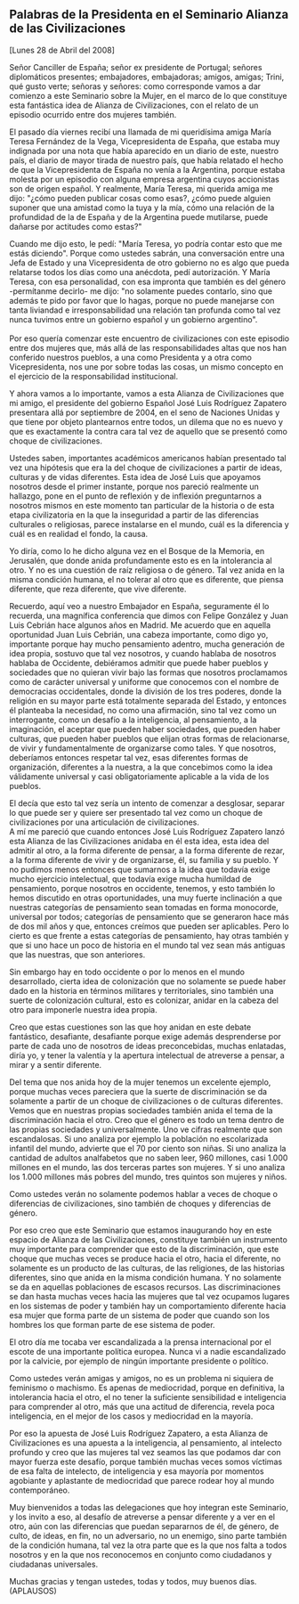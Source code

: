 Palabras de la Presidenta en el Seminario Alianza de las Civilizaciones
-----------------------------------------------------------------------

[Lunes 28 de Abril del 2008]

Señor Canciller de España; señor ex presidente de Portugal; señores
diplomáticos presentes; embajadores, embajadoras; amigos, amigas; Trini,
qué gusto verte; señoras y señores: como corresponde vamos a dar
comienzo a este Seminario sobre la Mujer, en el marco de lo que
constituye esta fantástica idea de Alianza de Civilizaciones, con el
relato de un episodio ocurrido entre dos mujeres también.

El pasado día viernes recibí una llamada de mi queridísima amiga María
Teresa Fernández de la Vega, Vicepresidenta de España, que estaba muy
indignada por una nota que había aparecido en un diario de este, nuestro
país, el diario de mayor tirada de nuestro país, que había relatado el
hecho de que la Vicepresidenta de España no venía a la Argentina, porque
estaba molesta por un episodio con alguna empresa argentina cuyos
accionistas son de origen español. Y realmente, María Teresa, mi querida
amiga me dijo: "¿cómo pueden publicar cosas como esas?, ¿cómo puede
alguien suponer que una amistad como la tuya y la mía, cómo una relación
de la profundidad de la de España y de la Argentina puede mutilarse,
puede dañarse por actitudes como estas?"

Cuando me dijo esto, le pedí: "María Teresa, yo podría contar esto que
me estás diciendo". Porque como ustedes sabrán, una conversación entre
una Jefa de Estado y una Vicepresidenta de otro gobierno no es algo que
pueda relatarse todos los días como una anécdota, pedí autorización. Y
María Teresa, con esa personalidad, con esa impronta que también es del
género -permítanme decirlo- me dijo: "no solamente puedes contarlo, sino
que además te pido por favor que lo hagas, porque no puede manejarse con
tanta liviandad e irresponsabilidad una relación tan profunda como tal
vez nunca tuvimos entre un gobierno español y un gobierno argentino".\
\
 Por eso quería comenzar este encuentro de civilizaciones con este
episodio entre dos mujeres que, más allá de las responsabilidades altas
que nos han conferido nuestros pueblos, a una como Presidenta y a otra
como Vicepresidenta, nos une por sobre todas las cosas, un mismo
concepto en el ejercicio de la responsabilidad institucional.

Y ahora vamos a lo importante, vamos a esta Alianza de Civilizaciones
que mi amigo, el presidente del gobierno Español José Luis Rodríguez
Zapatero presentara allá por septiembre de 2004, en el seno de Naciones
Unidas y que tiene por objeto plantearnos entre todos, un dilema que no
es nuevo y que es exactamente la contra cara tal vez de aquello que se
presentó como choque de civilizaciones.

Ustedes saben, importantes académicos americanos habían presentado tal
vez una hipótesis que era la del choque de civilizaciones a partir de
ideas, culturas y de vidas diferentes. Esta idea de José Luis que
apoyamos nosotros desde el primer instante, porque nos pareció realmente
un hallazgo, pone en el punto de reflexión y de inflexión preguntarnos a
nosotros mismos en este momento tan particular de la historia o de esta
etapa civilizatoria en la que la inseguridad a partir de las diferencias
culturales o religiosas, parece instalarse en el mundo, cuál es la
diferencia y cuál es en realidad el fondo, la causa.

Yo diría, como lo he dicho alguna vez en el Bosque de la Memoria, en
Jerusalén, que donde anida profundamente esto es en la intolerancia al
otro. Y no es una cuestión de raíz religiosa o de género. Tal vez anida
en la misma condición humana, el no tolerar al otro que es diferente,
que piensa diferente, que reza diferente, que vive diferente.

Recuerdo, aquí veo a nuestro Embajador en España, seguramente él lo
recuerda, una magnífica conferencia que dimos con Felipe González y Juan
Luis Cebrián hace algunos años en Madrid. Me acuerdo que en aquella
oportunidad Juan Luis Cebrián, una cabeza importante, como digo yo,
importante porque hay mucho pensamiento adentro, mucha generación de
idea propia, sostuvo que tal vez nosotros, y cuando hablaba de nosotros
hablaba de Occidente, debiéramos admitir que puede haber pueblos y
sociedades que no quieran vivir bajo las formas que nosotros proclamamos
como de carácter universal y uniforme que conocemos con el nombre de
democracias occidentales, donde la división de los tres poderes, donde
la religión en su mayor parte está totalmente separada del Estado, y
entonces él planteaba la necesidad, no como una afirmación, sino tal vez
como un interrogante, como un desafío a la inteligencia, al pensamiento,
a la imaginación, el aceptar que pueden haber sociedades, que pueden
haber culturas, que pueden haber pueblos que elijan otras formas de
relacionarse, de vivir y fundamentalmente de organizarse como tales. Y
que nosotros, deberíamos entonces respetar tal vez, esas diferentes
formas de organización, diferentes a la nuestra, a la que concebimos
como la idea válidamente universal y casi obligatoriamente aplicable a
la vida de los pueblos.

El decía que esto tal vez sería un intento de comenzar a desglosar,
separar lo que puede ser y quiere ser presentado tal vez como un choque
de civilizaciones por una articulación de civilizaciones.\
 A mí me pareció que cuando entonces José Luis Rodríguez Zapatero lanzó
esta Alianza de las Civilizaciones anidaba en él esta idea, esta idea
del admitir al otro, a la forma diferente de pensar, a la forma
diferente de rezar, a la forma diferente de vivir y de organizarse, él,
su familia y su pueblo. Y no pudimos menos entonces que sumarnos a la
idea que todavía exige mucho ejercicio intelectual, que todavía exige
mucha humildad de pensamiento, porque nosotros en occidente, tenemos, y
esto también lo hemos discutido en otras oportunidades, una muy fuerte
inclinación a que nuestras categorías de pensamiento sean tomadas en
forma monocorde, universal por todos; categorías de pensamiento que se
generaron hace más de dos mil años y que, entonces creímos que pueden
ser aplicables. Pero lo cierto es que frente a estas categorías de
pensamiento, hay otras también y que si uno hace un poco de historia en
el mundo tal vez sean más antiguas que las nuestras, que son anteriores.

Sin embargo hay en todo occidente o por lo menos en el mundo
desarrollado, cierta idea de colonización que no solamente se puede
haber dado en la historia en términos militares y territoriales, sino
también una suerte de colonización cultural, esto es colonizar, anidar
en la cabeza del otro para imponerle nuestra idea propia.

Creo que estas cuestiones son las que hoy anidan en este debate
fantástico, desafiante, desafiante porque exige además desprenderse por
parte de cada uno de nosotros de ideas preconcebidas, muchas enlatadas,
diría yo, y tener la valentía y la apertura intelectual de atreverse a
pensar, a mirar y a sentir diferente.

Del tema que nos anida hoy de la mujer tenemos un excelente ejemplo,
porque muchas veces pareciera que la suerte de discriminación se da
solamente a partir de un choque de civilizaciones o de culturas
diferentes. Vemos que en nuestras propias sociedades también anida el
tema de la discriminación hacia el otro. Creo que el género es todo un
tema dentro de las propias sociedades y universalmente. Uno ve cifras
realmente que son escandalosas. Si uno analiza por ejemplo la población
no escolarizada infantil del mundo, advierte que el 70 por ciento son
niñas. Si uno analiza la cantidad de adultos analfabetos que no saben
leer, 960 millones, casi 1.000 millones en el mundo, las dos terceras
partes son mujeres. Y si uno analiza los 1.000 millones más pobres del
mundo, tres quintos son mujeres y niños.

Como ustedes verán no solamente podemos hablar a veces de choque o
diferencias de civilizaciones, sino también de choques y diferencias de
género.

Por eso creo que este Seminario que estamos inaugurando hoy en este
espacio de Alianza de las Civilizaciones, constituye también un
instrumento muy importante para comprender que esto de la
discriminación, que este choque que muchas veces se produce hacia el
otro, hacia el diferente, no solamente es un producto de las culturas,
de las religiones, de las historias diferentes, sino que anida en la
misma condición humana. Y no solamente se da en aquellas poblaciones de
escasos recursos. Las discriminaciones se dan hasta muchas veces hacia
las mujeres que tal vez ocupamos lugares en los sistemas de poder y
también hay un comportamiento diferente hacia esa mujer que forma parte
de un sistema de poder que cuando son los hombres los que forman parte
de ese sistema de poder.

El otro día me tocaba ver escandalizada a la prensa internacional por el
escote de una importante política europea. Nunca vi a nadie
escandalizado por la calvicie, por ejemplo de ningún importante
presidente o político.

Como ustedes verán amigas y amigos, no es un problema ni siquiera de
feminismo o machismo. Es apenas de mediocridad, porque en definitiva, la
intolerancia hacia el otro, el no tener la suficiente sensibilidad e
inteligencia para comprender al otro, más que una actitud de diferencia,
revela poca inteligencia, en el mejor de los casos y mediocridad en la
mayoría.

Por eso la apuesta de José Luis Rodríguez Zapatero, a esta Alianza de
Civilizaciones es una apuesta a la inteligencia, al pensamiento, al
intelecto profundo y creo que las mujeres tal vez seamos las que podamos
dar con mayor fuerza este desafío, porque también muchas veces somos
víctimas de esa falta de intelecto, de inteligencia y esa mayoría por
momentos agobiante y aplastante de mediocridad que parece rodear hoy al
mundo contemporáneo.

Muy bienvenidos a todas las delegaciones que hoy integran este
Seminario, y los invito a eso, al desafío de atreverse a pensar
diferente y a ver en el otro, aún con las diferencias que puedan
separarnos de él, de género, de culto, de ideas, en fin, no un
adversario, no un enemigo, sino parte también de la condición humana,
tal vez la otra parte que es la que nos falta a todos nosotros y en la
que nos reconocemos en conjunto como ciudadanos y ciudadanas
universales.

Muchas gracias y tengan ustedes, todas y todos, muy buenos días.
(APLAUSOS)

